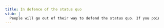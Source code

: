 ```yaml
---
title: In defence of the status quo
stub: |
  People will go out of their way to defend the status quo. If you point out that lying about Santa Claus makes no sense, everyone will immediately jump to St. Nick's defence arguing that the myth helps instill a bit of magic and wonder into the lives of children, that Santa Claus helps bring happiness at a dark time of year. They don't stop to think that there are better ways to instill magic. There are better ways to bring hapiness. There are better ways to brighten the lives of children. They aren't arguing in favor of imparting wonder onto children, they're arguing in favor of preserving the status quo.
---
```

